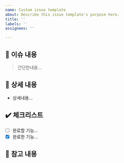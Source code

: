 ```yaml
---
name: Custom issue template
about: Describe this issue template's purpose here.
title: ''
labels: ''
assignees: ''

---
```


## :loudspeaker: 이슈 내용
> 간단한내용...
## :page_with_curl: 상세 내용
- 상세내용...
## :heavy_check_mark: 체크리스트
- [ ] 완료할 기능...
- [x] 완료한 기능...
## :round_pushpin: 참고 내용
